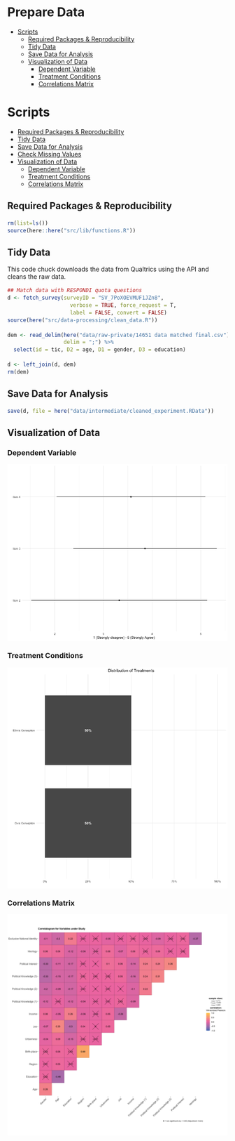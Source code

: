 Prepare Data
================

-   [Scripts](#scripts)
    -   [Required Packages &
        Reproducibility](#required-packages--reproducibility)
    -   [Tidy Data](#tidy-data)
    -   [Save Data for Analysis](#save-data-for-analysis)
    -   [Visualization of Data](#visualization-of-data)
        -   [Dependent Variable](#dependent-variable)
        -   [Treatment Conditions](#treatment-conditions)
        -   [Correlations Matrix](#correlations-matrix)

# Scripts

-   [Required Packages &
    Reproducibility](#required-packages-&-reproducibility)
-   [Tidy Data](#tidy-data)
-   [Save Data for Analysis](#save-data-for-analysis)
-   [Check Missing Values](#check-missing-values)
-   [Visualization of Data](#visualization-of-data)
    -   [Dependent Variable](#dependent-variable)
    -   [Treatment Conditions](#treatment-conditions)
    -   [Correlations Matrix](#correlations-matrix)

## Required Packages & Reproducibility

``` r
rm(list=ls())
source(here::here("src/lib/functions.R"))
```

## Tidy Data

This code chuck downloads the data from Qualtrics using the API and
cleans the raw data.

``` r
## Match data with RESPONDI quota questions
d <- fetch_survey(surveyID = "SV_7PoXOEVMUF1JZn8", 
                    verbose = TRUE, force_request = T,
                    label = FALSE, convert = FALSE)
source(here("src/data-processing/clean_data.R"))

dem <- read_delim(here("data/raw-private/14651 data matched final.csv"), 
                  delim = ";") %>%
  select(id = tic, D2 = age, D1 = gender, D3 = education)

d <- left_join(d, dem)
rm(dem)
```

## Save Data for Analysis

``` r
save(d, file = here("data/intermediate/cleaned_experiment.RData"))
```

## Visualization of Data

### Dependent Variable

<img src="../../report/figures/Dependent Variable-1.png" style="display: block; margin: auto;" />

### Treatment Conditions

<img src="../../report/figures/Independent Variables-1.png" style="display: block; margin: auto;" />

### Correlations Matrix

<img src="../../report/figures/Correlations Matrix-1.png" style="display: block; margin: auto;" />

